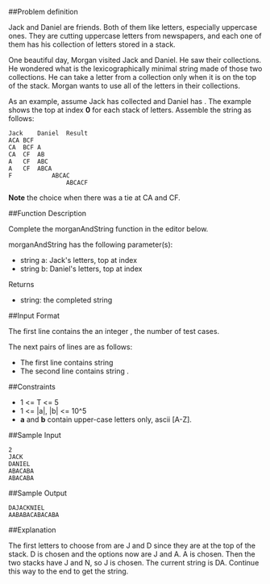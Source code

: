 ##Problem definition

Jack and Daniel are friends. Both of them like letters, especially uppercase ones.
They are cutting uppercase letters from newspapers, and each one of them has his collection of letters stored in a stack.

One beautiful day, Morgan visited Jack and Daniel. He saw their collections. He wondered what is the lexicographically minimal string made of those two collections. He can take a letter from a collection only when it is on the top of the stack. Morgan wants to use all of the letters in their collections.

As an example, assume Jack has collected  and Daniel has . The example shows the top at index **0** for each stack of letters. Assemble the string as follows:

```
Jack	Daniel	Result
ACA	BCF
CA	BCF	A
CA	CF	AB
A	CF	ABC
A	CF	ABCA
F	        ABCAC
                ABCACF
```
**Note** the choice when there was a tie at CA and CF.

##Function Description


Complete the morganAndString function in the editor below.

morganAndString has the following parameter(s):

- string a: Jack's letters, top at index
- string b: Daniel's letters, top at index

Returns
- string: the completed string

##Input Format


The first line contains the an integer , the number of test cases.

The next  pairs of lines are as follows:
- The first line contains string
- The second line contains string .

##Constraints


- 1 <= T <= 5
- 1 <= |a|, |b| <= 10^5
- **a** and **b** contain upper-case letters only, ascii [A-Z].

##Sample Input

```
2
JACK
DANIEL
ABACABA
ABACABA
```

##Sample Output

```
DAJACKNIEL
AABABACABACABA
```
##Explanation

The first letters to choose from are J and D since they are at the top of the stack. D is chosen and the options now are J and A. A is chosen. Then the two stacks have J and N, so J is chosen. The current string is DA. Continue this way to the end to get the string.